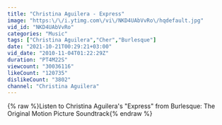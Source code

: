 ```yaml
---
title: "Christina Aguilera - Express"
image: "https:\/\/i.ytimg.com\/vi\/NKD4UAbVvRo\/hqdefault.jpg"
vid_id: "NKD4UAbVvRo"
categories: "Music"
tags: ["Christina Aguilera","Cher","Burlesque"]
date: "2021-10-21T00:29:21+03:00"
vid_date: "2010-11-04T01:22:29Z"
duration: "PT4M22S"
viewcount: "30036116"
likeCount: "120735"
dislikeCount: "3802"
channel: "Christina Aguilera"
---
```

{% raw %}Listen to Christina Aguilera's &quot;Express&quot; from Burlesque: The Original Motion Picture Soundtrack{% endraw %}
